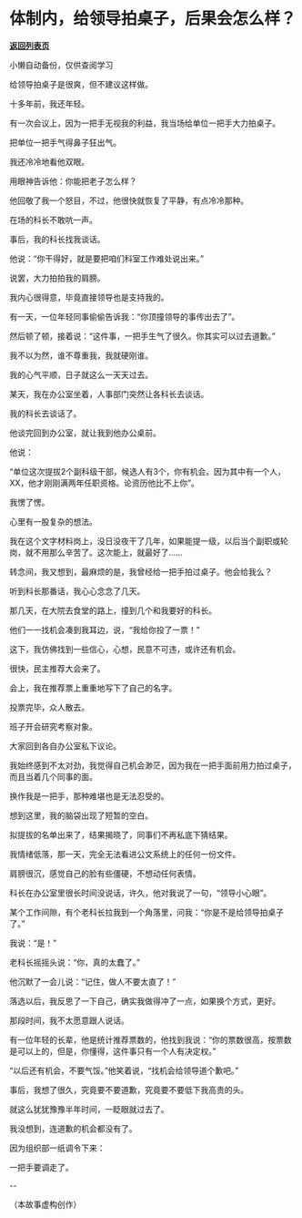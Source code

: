 # 体制内，给领导拍桌子，后果会怎么样？

[**返回列表页**](/gzh/费曼的小茶馆)

小懒自动备份，仅供查阅学习

给领导拍桌子是很爽，但不建议这样做。

十多年前，我还年轻。

有一次会议上，因为一把手无视我的利益，我当场给单位一把手大力拍桌子。

把单位一把手气得鼻子狂出气。

我还冷冷地看他双眼。

用眼神告诉他：你能把老子怎么样？

他回敬了我一个怒目，不过，他很快就恢复了平静，有点冷冷那种。

在场的科长不敢吭一声。

事后，我的科长找我谈话。

他说：“你干得好，就是要把咱们科室工作难处说出来。”

说罢，大力拍拍我的肩膀。

我内心很得意，毕竟直接领导也是支持我的。

有一天，一位年轻同事偷偷告诉我：“你顶撞领导的事传出去了”。

然后顿了顿，接着说：“这件事，一把手生气了很久。你其实可以过去道歉。”

我不以为然，谁不尊重我，我就硬刚谁。

我的心气平顺，日子就这么一天天过去。

某天，我在办公室坐着，人事部门突然让各科长去谈话。

我的科长去谈话了。

他谈完回到办公室，就让我到他办公桌前。

他说：

“单位这次提拔2个副科级干部，候选人有3个，你有机会。因为其中有一个人，XX，他才刚刚满两年任职资格。论资历他比不上你”。

我愣了愣。

心里有一股复杂的想法。

我在这个文字材料岗上，没日没夜干了几年，如果能提一级，以后当个副职或轮岗，就不用那么辛苦了。这次能上，就最好了……

转念间，我又想到，最麻烦的是，我曾经给一把手拍过桌子。他会给我么？

听到科长那番话，我心心念念了几天。

那几天，在大院去食堂的路上，撞到几个和我要好的科长。

他们一一找机会凑到我耳边，说，“我给你投了一票！”

这下，我仿佛找到一些信心，心想，民意不可违，或许还有机会。

很快，民主推荐大会来了。

会上，我在推荐票上重重地写下了自己的名字。

投票完毕，众人散去。

班子开会研究考察对象。

大家回到各自办公室私下议论。

我始终感到不太对劲，我觉得自己机会渺茫，因为我在一把手面前用力拍过桌子，而且当着几个同事的面。

换作我是一把手，那种难堪也是无法忍受的。

想到这里，我的脑袋出现了短暂的空白。

拟提拔的名单出来了，结果揭晓了，同事们不再私底下猜结果。

我情绪低落，那一天，完全无法看进公文系统上的任何一份文件。

肩膀很沉，感觉自己的脸有些僵硬，不想动任何表情。

科长在办公室里很长时间没说话，许久，他对我说了一句，“领导小心眼”。

某个工作间隙，有个老科长拉我到一个角落里，问我：“你是不是给领导拍桌子了。”

我说：“是！”

老科长摇摇头说：“你，真的太蠢了。”

他沉默了一会儿说：“记住，做人不要太直了！”

落选以后，我反思了一下自己，确实我做得冲了一点，如果换个方式，更好。

那段时间，我不太愿意跟人说话。

有一位年轻的长辈，他是统计推荐票数的，他找到我说：“你的票数很高，按票数是可以上的，但是，你懂得，这件事只有一个人有决定权。”

“以后还有机会，不要气馁。”他笑着说，“找机会给领导道个歉吧。”

事后，我想了很久，究竟要不要道歉，究竟要不要低下我高贵的头。

就这么犹犹豫豫半年时间，一眨眼就过去了。

我没想到，连道歉的机会都没有了。

因为组织部一纸调令下来：

一把手要调走了。

\--  

（本故事虚构创作）  

  

